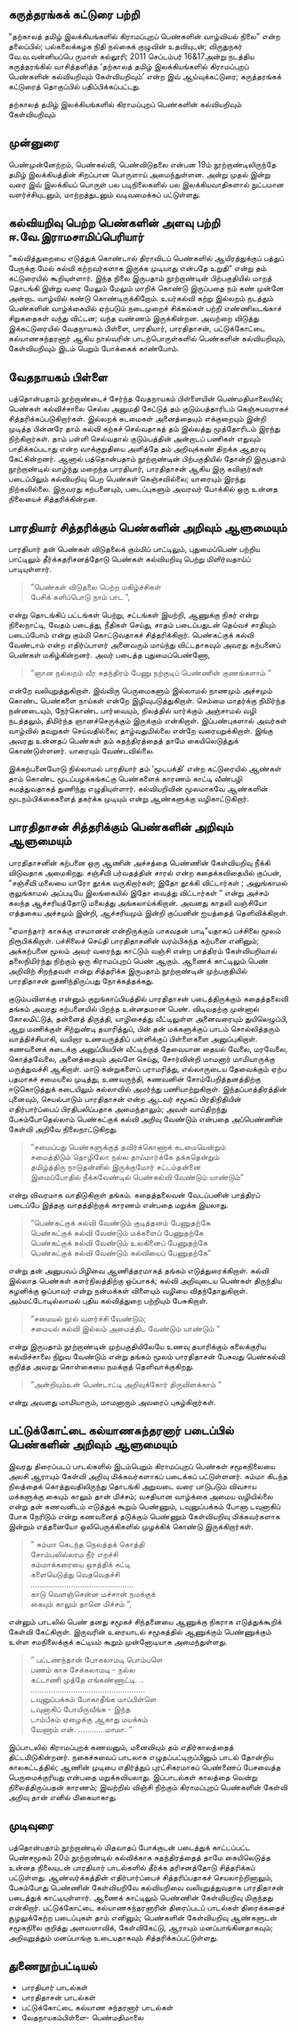 ## கருத்தரங்கக் கட்டுரை பற்றி
  
“தற்காலத் தமிழ் இலக்கியங்களில் கிராமப்புறப் பெண்களின் வாழ்வியல் நிலை” என்ற தலைப்பில்; பல்கலைக்கழக நிதி நல்கைக் குழுவின் உதவியுடன்; விருதுநகர் வே.வ.வன்னியப்பெ ருமாள் கல்லூரி; 2011 செப்டம்பர் 16&17அன்று நடத்திய கருத்தரங்கில் வாசித்தளித்த ‘தற்காலத் தமிழ் இலக்கியங்களில் கிராமப்புறப் பெண்களின் கல்வியறிவும் கேள்வியறிவும்’ என்ற இவ் ஆய்வுக்கட்டுரை; கருத்தரங்கக் கட்டுரைத் தொகுப்பில் பதிப்பிக்கப்பட்டது.  
  
தற்காலத் தமிழ் இலக்கியங்களில் கிராமப்புறப் பெண்களின் கல்வியறிவும் கேள்வியறிவும்  
  
## முன்னுரை
  
பெண்முன்னேற்றம், பெண்கல்வி, பெண்விடுதலை என்பன 19ம்  நூற்றாண்டிலிருந்தே தமிழ் இலக்கியத்தின் சிறப்பான  பொருளாய் அமைந்துள்ளன. அன்று முதல் இன்று வரை இவ் இலக்கியப் பொருள் பல படிநிலைகளில் பல இலக்கியவாதிகளால் நுட்பமான வளர்ச்சியுடனும், மாற்றத்துடனும் வடிவமைக்கப் பட்டுள்ளது.   
        
## கல்வியறிவு பெற்ற பெண்களின் அளவு பற்றி ஈ.வே.இராமசாமிப்பெரியார்

“கல்வித்துறையை எடுத்துக் கொண்டால் திராவிடப் பெண்களில் ஆயிரத்துக்குப் பத்துப் பேருக்கு மேல் கல்வி கற்றவர்களாக இருக்க முடியாது என்பதே உறுதி“ என்று தம் கட்டுரையில் கூறியுள்ளார். இந்த நிலை இருபதாம் நூற்றாண்டின் பிற்பகுதியில் மாறத் தொடங்கி இன்று வரை மேலும் மேலும் மாறிக் கொண்டு இருப்பதை நம் கண் முன்னே அன்றாட வாழ்வில் கண்டு கொண்டிருக்கிறோம்.  உயர்கல்வி கற்று இல்லறம் நடத்தும் பெண்களின் வாழ்க்கையில் ஏற்படும் நடைமுறைச் சிக்கல்கள் பற்றி எண்ணிலடங்காச் சிறுகதைகள் வந்து விட்டன; வந்த வண்ணம் இருக்கின்றன. அவற்றை விடுத்து இக்கட்டுரையில் வேதநாயகம் பிள்ளை, பாரதியார், பாரதிதாசன், பட்டுக்கோட்டை கல்யாணசுந்தரனார் ஆகிய நால்வரின் பாடற்பொருள்களில் பெண்களின் கல்வியறிவும், கேள்வியறிவும் இடம் பெறும் போக்கைக் காண்போம்.  
     
## வேதநாயகம் பிள்ளை
  
பத்தொன்பதாம் நூற்றாண்டைச் சேர்ந்த வேதநாயகம் பிள்ளையின் பெண்மதிமாலையில்; பெண்கள் கல்விச்சாலை செல்ல அனுமதி கேட்டுத் தம் குடும்பத்தாரிடம் கெஞ்சுபவராகச் சித்தரிக்கப்படுகிறார்கள். இல்லறக் கடமைகள் அனைத்தையும் எக்குறையும் இன்றி முடித்த பின்னரே தாம் கல்வி கற்கச் செல்வதாகத் தம் இல்லத்து மூத்தோரிடம் இரந்து நிற்கிறார்கள். தாம் பள்ளி செல்வதால் குடும்பத்தின் அன்றாடப் பணிகள் எதுவும் பாதிக்கப்படாது என்ற வாக்குறுதியை அளித்தே தம் அறிவுக்கண் திறக்க ஆதரவு கேட்கின்றனர்.  ஆனால் பத்தொன்பதாம் நூற்றாண்டின் பிற்பகுதியில் தோன்றி இருபதாம் நூற்றாண்டில் வாழ்ந்து மறைந்த பாரதியார், பாரதிதாசன் ஆகிய இரு கவிஞர்கள் படைப்பிலும் கல்வியறிவு பெற பெண்கள் கெஞ்சவில்லை; யாரையும் இரந்து நிற்கவில்லை. இருவரது கற்பனையும், படைப்புகளும் அவரவர் போக்கில் ஒரு உன்னத நிலையைச் சித்தரிக்கின்றன.    
  
## பாரதியார் சித்தரிக்கும் பெண்களின் அறிவும் ஆளுமையும் 
  
பாரதியார் தன் பெண்கள் விடுதலைக் கும்மிப் பாட்டிலும், புதுமைப்பெண் பற்றிய பாட்டிலும் தீர்க்கதரிசனத்தோடு பெண்கள் கல்வியறிவு பெற்று மிளிர்வதாய்ப் பாடியுள்ளார்.  
  
>“பெண்கள் விடுதலை பெற்ற மகிழ்ச்சிகள்  
பேசிக் களிப்பொடு நாம் பாட “,  
  
என்று தொடங்கிப் பட்டங்கள் பெற்று, சட்டங்கள் இயற்றி, ஆணுக்கு நிகர் என்று நிலைநாட்டி, வேதம் படைத்து, நீதிகள் செய்து, சாதம் படைப்பதுடன் தெய்வச் சாதியும் படைப்போம் என்று கும்மி கொட்டுவதாகச் சித்தரிக்கிறார். பெண்கட்குக் கல்வி வேண்டாம் என்ற எதிர்ப்பாளர் அனைவரும் மாய்ந்து விட்டதாகவும் அவரது கற்பனைப் பெண்கள் மகிழ்கின்றனர். அவர் படைத்த புதுமைப்பெண்ணோ,  
  
>“ஞான நல்லறம் வீர சுதந்திரம் பேணு நற்குடிப் பெண்ணின் குணங்களாம் “  
  
என்றே வலியுறுத்துகிறாள். இவ்விரு பெருமைகளும் இல்லாமல் நாணமும் அச்சமும் கொண்ட பெண்களை நாய்கள் என்றே இழிவுபடுத்துகிறாள். செம்மை மாதர்க்கு நிமிர்ந்த நன்னடையும், நேர்கொண்ட பார்வையும், நிலத்தில் யார்க்கும் அஞ்சாமல் வழி நடத்தலும், திமிர்ந்த ஞானச்செருக்கும் இருக்கும் என்கிறாள். இப்பண்புகளால் அவர்கள் வாழ்வில் தவறுகள் செய்வதில்லை; தாழ்வதுமில்லை என்றே வரையறுக்கிறாள். இங்கு அவரது உன்னதப் பெண்கள் தம் சுதந்திரத்தைத் தாமே கையிலெடுத்துக் கொண்டுள்ளனர். யாரையும் வேண்டவில்லை.  
  
இக்கற்பனையோடு நில்லாமல் பாரதியார் தம் ‘மூடபக்தி’ என்ற கட்டுரையில் ஆண்கள் தாம் கொண்ட மூடப்பழக்கங்கட்கு பெண்களைக் காரணம் காட்டி வீண்பழி சுமத்துவதாகத் துணிந்து எழுதியுள்ளார். கல்வியறிவின் மூலமாகவே ஆண்களின் மூடநம்பிக்கைகளைத் தகர்க்க முடியும் என்று ஆண்களுக்கு வழிகாட்டுகிறார்.  
  
## பாரதிதாசன் சித்தரிக்கும் பெண்களின் அறிவும் ஆளுமையும்
  
பாரதிதாசனின் கற்பனை ஒரு ஆணின் அச்சத்தை பெண்ணின் கேள்வியறிவு நீக்கி விடுவதாக அமைகிறது. சஞ்சீவி பர்வதத்தின் சாரல் என்ற கதைக்கவிதையில் குப்பன், “சஞ்சீவி மலையை யாரோ தூக்க வருகிறார்கள்; இதோ தூக்கி விட்டார்கள் ; அலுங்காமல் குலுங்காமல் அப்படியே இலங்கையில் இதோ வைத்து விட்டார்கள் “ என்று அச்சம் கலந்த ஆச்சரியத்தோடு மலைத்து அங்கலாய்க்கிறான். அவனது காதலி வஞ்சியோ எத்தகைய அச்சமும் இன்றி, ஆச்சரியமும் இன்றி குப்பனின் ஐயத்தைத் தெளிவிக்கிறாள்.  
  
“ஏமாந்தார்  காசுக்கு எசமானன் என்றிருக்கும் பாகவதன் பாடி”யதாகப் பச்சிலை மூலம் நிரூபிக்கிறாள். பச்சிலைச் செய்தி பாரதிதாசனின் வரம்பிகந்த கற்பனை எனினும்; அக்கற்பனை மூலம் அவர் வரைந்து காட்டும் வஞ்சி என்ற பாத்திரம் கேள்வியறிவால் தலைநிமிர்ந்து நிற்கும் ஒரு கிராமப்புறப் பெண் ஆகும். ஆணைக் காட்டிலும் பெண் அறிவிற் சிறந்தவள் என்று சித்தரிக்க இருபதாம் நூற்றாண்டின் முற்பகுதியில் பாரதிதாசன் துணிந்திருப்பது நோக்கத்தக்கது.  
  
குடும்பவிளக்கு என்னும் குறுங்காப்பியத்தில் பாரதிதாசன் படைத்திருக்கும் கதைத்தலைவி தங்கம் அவரது கற்பனையில் பிறந்த உன்னதமான பெண். விடிவதற்கு முன்னால் கோலமிட்டுத், தன்னைத் திருத்தி, யாழிசைத்து வீட்டிலுள்ள அனைவரையும் துயிலெழுப்பி, ஆறு மணிக்குள் சிற்றுண்டி தயாரித்துப், பின் தன் மக்களுக்குப் பாடம் சொல்லித்தரும் வாத்திச்சியாகி, வயிறார உணவருத்திப் பள்ளிக்குப் பிள்ளைகளை அனுப்புகிறாள். கணவனைக் கடைக்கு அனுப்பியபின் வீட்டிற்குத் தேவையான தையல் வேலை, மரவேலை, கொத்தவேலை, அனைத்தையும் அவளே செய்து, சோர்வின்றி மாமனார் மாமியாருக்கு மருத்துவச்சி ஆகிறாள். மாடு கன்றுகளைப் பராமரித்து, எல்லாருடைய தேவைக்கும் ஏற்ப பதமாகச் சமையலை முடித்து, உணவருந்தி, கணவனின் சோம்பேறித்தனத்திற்கு ஈடுகொடுத்துக் கடையிலும் கல்லாவில் அமர்ந்து பணியாற்றுகிறாள். இந்தப்பாத்திரத்தின் புனைவும், செயல்பாடும்  பாரதிதாசன் என்ற ஆடவர் சமூகப் பிரதிநிதியின் எதிர்பார்ப்பைப் பிரதிபலிப்பதாக அமைந்தாலும்; அவள் வாய்திறந்து பேசும்போதெல்லாம் பெண்கட்குக் கல்வி அறிவு வேண்டும் என்பதை அப்பெண்ணின் கேள்வி அறிவே நிலைநாட்டுகிறது.  
  
>“சமைப்பது பெண்களுக்குத் தவிர்க்கொணாக் கடமையென்றும்  
சமைத்திடும் தொழிலோ நல்ல தாய்மார்க்கே தக்கதென்றும்  
தமிழ்த்திரு நாடுதன்னில் இருக்குமோர் சட்டம்தன்னை  
இமைப்போதில் நீக்கவேண்டில் பெண்கல்வி வேண்டும் யாண்டும்“  
  
என்று விவரமாக வாதிடுகிறாள் தங்கம். கதைத்தலைவன் வேடப்பனின் பாத்திரப் படைப்பே இத்தகு வாதத்திற்குக் காரணம் என்பதை மறுக்க இயலாது.  
  
>“பெண்கட்குக் கல்வி வேண்டும் குடித்தனம் பேணுதற்கே  
பெண்கட்குக் கல்வி வேண்டும் மக்களைப் பேணுதற்கே  
பெண்கட்குக் கல்வி வேண்டும் உலகினைப் பேணுதற்கே  
பெண்கட்குக் கல்வி வேண்டும் கல்வியைப் பேணுதற்கே“  
  
என்று தன்  அனுபவப் பிழிவை ஆணித்தரமாகத் தங்கம் எடுத்துரைக்கிறாள். கல்வி இல்லாத பெண்கள் களர்நிலத்திற்கு ஒப்பாகக்;  கல்வி அறிவுடைய பெண்கள் திருந்திய கழனிக்கு ஒப்பாவர் என்று நன்மக்கள் விளையும் வழியை விதந்தோதுகிறாள். அம்மட்டோடில்லாமல் புதிய கல்வித்துறை பற்றியும் பேசுகிறாள்.  
  
>“சமையல் நூல் வளர்ச்சி வேண்டும்;  
சமையல் கல்வி இல்லம் அமைத்திட வேண்டும் யாண்டும் “  
  
என்று இருபதாம் நூற்றாண்டின் முற்பகுதியிலேயே உணவு தயாரிக்கும் கலைக்குரிய கல்விச்சாலை நிறுவ வேண்டும் என்று தங்கம் மூலம் பாரதிதாசன் பேசுவது பெண்கல்வி குறித்த அவரது கொள்கையை நமக்குத் தெளிவாக்குகிறது.  
  
>“அன்றியும்உன் பெண்டாட்டி அறிவுக்கோர் திருவிளக்காம் “  
  
என்று அவளது மாமியாரும், மாமனாரும் அவரைப் புகழ்கிறார்கள்.  
   
## பட்டுக்கோட்டை கல்யாணசுந்தரனார் படைப்பில் பெண்களின் அறிவும் ஆளுமையும் 
  
இவரது திரைப்படப் பாடல்களில் இடம்பெறும் கிராமப்புறப் பெண்கள் சமூகநிலையை அலசி ஆராயும் கேள்வி அறிவு மிக்கவர்களாகப் படைக்கப்  பட்டுள்ளனர். சும்மா கிடந்த நிலத்தைக் கொத்துவதிலிருந்து தொடங்கி அறுவடை வரை பாடுபடும் விவசாய மக்களுக்கு கையும் காலும் தான் மிச்சம்; வசதியான வாழ்க்கை அமைய வழியில்லை என்று தன் கணவனிடம் எடுத்துக் கூறும் பெண்ணும், டவுனுப்பக்கம் போனா டவுனாகிப் போக நேரிடும் என்று கணவனைத் தடுக்கும் பெண்ணும் கேள்வியறிவு மிக்கவர்களாக இன்றும் எத்தனையோ ஒலிபெருக்கிகளில் முழக்கிக் கொண்டு இருக்கிறார்கள்.  
  
>“ சும்மா கெடந்த நெலத்தக் கொத்தி  
சோம்பலில்லாம நீர் எறச்சி  
கம்மாக்கரையை ஒசத்திக் கட்டி  
களையெடுத்து வெதவெதச்சி  
……………………………………….  
காடு வெளஞ்சென்ன மச்சான் நமக்குக்  
கையும் காலும் தானெ மிச்சம் “,  
  
என்னும் பாடலில் பெண் தனது சமூகச் சிந்தனையை ஆணுக்கு நிகராக எடுத்துக்கூறிக் கேள்வி கேட்கிறாள். இருவரின் உரையாடல் சமூகத்தில் ஆணுக்கும் பெண்ணுக்கும் உள்ள சமநிலைக்குக் கட்டியம் கூறும் முன்னோடியாக அமைந்துள்ளது.  
  
>“ பட்டணந்தான் போகலாமடி பொம்பளெ  
பணம் காசு சேக்கலாமடி - நல்ல  
கட்டாணி முத்தே எங்கண்ணாட்டி. ..  
……………………………………………  
டவுனுப்பக்கம் போகாதீங்க மாப்பிள்ளெ  
டவுனாகிப் போயிருவீங்க - இந்த  
டாம்பீகம் ஏழைக்கு ஆகாது மயக்கம்  
வேணாம் என். ………...மாமா. “  
  
இப்பாடலில் கிராமப்புறக் கணவனும், மனைவியும் தம் எதிர்காலத்தைத் திட்டமிடுகின்றனர். நகைச்சுவைப் பாடலாக எழுதப்பட்டிருப்பினும் பாடல் தோன்றிய காலகட்டத்தில்; ஆணின் முடிபை எதிர்த்துப் புரட்சிகரமாகப் பெண்ணைப் பேசவைத்த பெருமைக்குரியது என்பதை மறுக்கவியலாது. இப்பாடல்கள் காலத்தை வென்று நிலைத்திருப்பதன் காரணம்; இவற்றில் விஞ்சி நிற்கும் கிராமப்புறப் பெண்களின் கேள்வி அறிவு தான் எனில் மிகையாகாது.  
  
## முடிவுரை 
  
பத்தொன்பதாம் நூற்றாண்டில் மிதவாதப் போக்குடன் படைத்துக் காட்டப்பட்ட பெண்சமூகம் 20ம் நூற்றாண்டில் கல்விக்காக சுதந்திரத்தைத் தாமே கையிலெடுத்த உன்னத நிலையுடன் பாரதியார் பாடல்களில் தீர்க்க தரிசனத்தோடு சித்தரிக்கப்  பட்டுள்ளது. ஆண்வர்க்கத்தின் எதிர்பார்ப்பைச் சித்தரிப்பதாகச் செயலாற்றினாலும், பேசும்போது பெண்ணின் கேள்வியறிவே கல்வியறிவை வலியுறுத்துவதாக பாரதிதாசன் படைத்துக் காட்டியுள்ளார். ஆணைக் காட்டிலும் பெண்ணின் கேள்வியறிவு மிகுந்தது என்கிறார். பட்டுக்கோட்டை கல்யாணசுந்தரனாரின் திரைப்படப் பாடல்கள் திரைக்கதைச் சூழலுக்கேற்ற படைப்புகள் தாம் எனினும்; பெண்களின் கேள்வியறிவு ஆண்களுடன் சமூகநிலை குறித்து அளவளாவிக், கேள்விகேட்டு, ஆராயும் மனப்பாங்கினதாகவும்; அறிவுறுத்தும் மனப்பாங்கு  உடையதாகவும் சித்தரிக்கப்பட்டுள்ளது.  
  
## துணைநூற்பட்டியல்
  
- பாரதியார் பாடல்கள்  
- பாரதிதாசன் பாடல்கள்  
- பட்டுக்கோட்டை கல்யாண சுந்தரனார் பாடல்கள்  
- வேதநாயகம்பிள்ளை- பெண்மதிமாலை    
